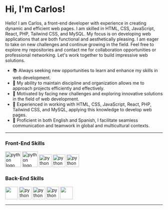<!-- Greeting -->
# Hi, I'm Carlos!
<!--Introduction -->
Hello! I am Carlos, a front-end developer with experience in creating dynamic and efficient web pages. I am skilled in HTML, CSS, JavaScript, React, PHP, Tailwind CSS, and MySQL. My focus is on developing web applications that are both functional and aesthetically pleasing. I am eager to take on new challenges and continue growing in the field. Feel free to explore my repositories and contact me for collaboration opportunities or professional networking. Let's work together to build impressive web solutions.

- 📚 Always seeking new opportunities to learn and enhance my skills in web development.
- 🐝 My ability to maintain discipline and organization allows me to approach projects efficiently and effectively.
- 🔭 Motivated by facing new challenges and exploring innovative solutions in the field of web development.
- 🌱 Experienced in working with HTML, CSS, JavaScript, React, PHP, Tailwind CSS, and MySQL, applying this knowledge to develop web pages.
- 🍰 Proficient in both English and Spanish, I facilitate seamless communication and teamwork in global and multicultural contexts.
---

### Front-End Skills
<a href="#"><img height="50" src="https://upload.wikimedia.org/wikipedia/commons/thumb/6/61/HTML5_logo_and_wordmark.svg/1024px-HTML5_logo_and_wordmark.svg.png" alt="python logo"/></a>
<a href="#"><img height="50" src="https://upload.wikimedia.org/wikipedia/commons/thumb/d/d5/CSS3_logo_and_wordmark.svg/250px-CSS3_logo_and_wordmark.svg.png" alt="python logo"/></a>
<a href="#"><img height="40" src="https://upload.wikimedia.org/wikipedia/commons/thumb/9/99/Unofficial_JavaScript_logo_2.svg/1024px-Unofficial_JavaScript_logo_2.svg.png" alt="python logo"/></a>
<a href="#"><img height="40" src="https://upload.wikimedia.org/wikipedia/commons/thumb/4/47/React.svg/1024px-React.svg.png" alt="python logo"/></a>
<a href="#"><img height="40" src="https://upload.wikimedia.org/wikipedia/commons/9/95/Tailwind_CSS_logo.svg" alt="python logo"/></a>


### Back-End Skills
<a href="#"><img height="40" src="https://upload.wikimedia.org/wikipedia/commons/thumb/2/27/PHP-logo.svg/1024px-PHP-logo.svg.png"/></a>
<a href="#"><img height="40" src="https://upload.wikimedia.org/wikipedia/commons/thumb/d/d9/Node.js_logo.svg/1024px-Node.js_logo.svg.png" alt="python logo"/></a>
<a href="#"><img height="40" src="https://upload.wikimedia.org/wikipedia/commons/thumb/9/9a/Laravel.svg/1024px-Laravel.svg.png" alt="python logo"/></a>
<a href="#"><img height="40" src="https://upload.wikimedia.org/wikipedia/commons/6/64/Expressjs.png" alt="python logo"/></a>
<a href="#"><img height="40" src="https://upload.wikimedia.org/wikipedia/en/thumb/d/dd/MySQL_logo.svg/1024px-MySQL_logo.svg.png"/></a>



---
